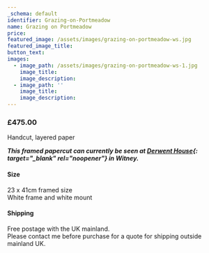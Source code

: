 ```yaml
---
_schema: default
identifier: Grazing-on-Portmeadow
name: Grazing on Portmeadow
price:
featured_image: /assets/images/grazing-on-portmeadow-ws.jpg
featured_image_title:
button_text:
images:
  - image_path: /assets/images/grazing-on-portmeadow-ws-1.jpg
    image_title:
    image_description:
  - image_path: ''
    image_title:
    image_description:
---
```

### **£475.00**<br>

Handcut, layered paper

***This framed papercut can currently be seen at [Derwent House](https://derwenthouseliving.co.uk/oxfordshire-artweeks/?wpv_view_count=3941&amp;wpv-brands%5B%5D=kate-hipkiss&amp;wpv_filter_submit=Submit){: target="_blank" rel="noopener"} in Witney.***

#### Size

23 x 41cm framed size<br>White frame and white mount

#### Shipping

Free postage with the UK mainland.<br>Please contact me before purchase for a quote for shipping outside mainland UK.